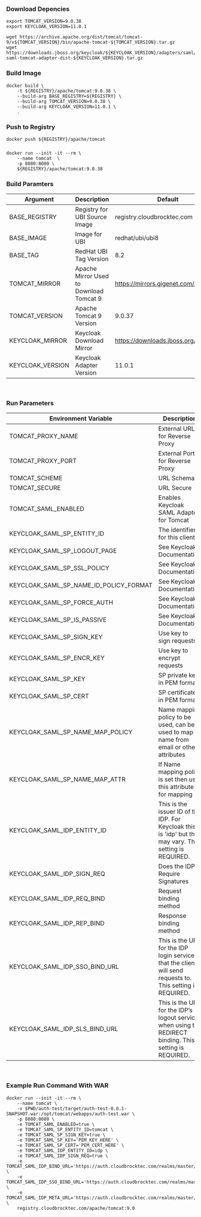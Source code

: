 ### Download Depencies
```shell
export TOMCAT_VERSION=9.0.38
export KEYCLOAK_VERSION=11.0.1

wget https://archive.apache.org/dist/tomcat/tomcat-9/v${TOMCAT_VERSION}/bin/apache-tomcat-${TOMCAT_VERSION}.tar.gz
wget https://downloads.jboss.org/keycloak/${KEYCLOAK_VERSION}/adapters/saml/keycloak-saml-tomcat-adapter-dist-${KEYCLOAK_VERSION}.tar.gz
```

### Build Image
```shell
docker build \
    -t ${REGISTRY}/apache/tomcat:9.0.38 \
    --build-arg BASE_REGISTRY=${REGISTRY} \
    --build-arg TOMCAT_VERSION=9.0.38 \
    --build-arg KEYCLOAK_VERSION=11.0.1 \
    .
```

### Push to Registry
```shell
docker push ${REGISTRY}/apache/tomcat
```

###
```shell
docker run --init -it --rm \
    --name tomcat  \
    -p 8080:8080 \
    ${REGISTRY}/apache/tomcat:9.0.38
```

### Build Paramters
| Argument | Description | Default |
| --- | --- | --- |
| BASE_REGISTRY | Registry for UBI Source Image  | registry.cloudbrocktec.com|
| BASE_IMAGE | Image for UBI | redhat/ubi/ubi8|
| BASE_TAG | RedHat UBI Tag Version | 8.2 |
| TOMCAT_MIRROR | Apache Mirror Used to Download Tomcat 9 | https://mirrors.gigenet.com/apache |
| TOMCAT_VERSION | Apache Tomcat 9 Version | 9.0.37 |
| KEYCLOAK_MIRROR | Keycloak Download Mirror | https://downloads.jboss.org/keycloak |
| KEYCLOAK_VERSION | Keycloak Adapter Version | 11.0.1 |
<br/>

### Run Parameters
| Environment Variable | Description | Default|
| --- | --- | ---|
| TOMCAT_PROXY_NAME | External URL for Reverse Proxy | |
| TOMCAT_PROXY_PORT | External Port for Reverse Proxy | 443|
| TOMCAT_SCHEME | URL Schema | https |
| TOMCAT_SECURE | URL Secure | true |
| TOMCAT_SAML_ENABLED | Enables Keycloak SAML Adapter for Tomcat | false|
| KEYCLOAK_SAML_SP_ENTITY_ID | The identifier for this client | |
| KEYCLOAK_SAML_SP_LOGOUT_PAGE | See Keycloak Documentation | None |
| KEYCLOAK_SAML_SP_SSL_POLICY | See Keycloak Documentation | None |
| KEYCLOAK_SAML_SP_NAME_ID_POLICY_FORMAT | See Keycloak Documentation | None |
| KEYCLOAK_SAML_SP_FORCE_AUTH | See Keycloak Documentation | None |
| KEYCLOAK_SAML_SP_IS_PASSIVE | See Keycloak Documentation | None |
| KEYCLOAK_SAML_SP_SIGN_KEY | Use key to sign requests  | true|
| KEYCLOAK_SAML_SP_ENCR_KEY | Use key to encrypt requests  | false|
| KEYCLOAK_SAML_SP_KEY | SP private key in PEM format | |
| KEYCLOAK_SAML_SP_CERT | SP certificate in PEM format | |
| KEYCLOAK_SAML_SP_NAME_MAP_POLICY | Name mapping policy to be used, can be used to map name from email or other attributes | FROM_NAME_ID |
| KEYCLOAK_SAML_SP_NAME_MAP_ATTR | If Name mapping policy is set then use this attribute for mapping | None |
| KEYCLOAK_SAML_IDP_ENTITY_ID | This is the issuer ID of the IDP. For Keycloak this is 'idp' but that may vary. This setting is REQUIRED. | |
| KEYCLOAK_SAML_IDP_SIGN_REQ | Does the IDP Require Signatures | true|
| KEYCLOAK_SAML_IDP_REQ_BIND | Request binding method | POST |
| KEYCLOAK_SAML_IDP_REP_BIND| Response binding method | POST |
| KEYCLOAK_SAML_IDP_SSO_BIND_URL | This is the URL for the IDP login service that the client will send requests to. This setting is REQUIRED. | None |
| KEYCLOAK_SAML_IDP_SLS_BIND_URL | This is the URL for the IDP’s logout service when using the REDIRECT binding. This setting is REQUIRED. | None |
<br/>

###  Example Run Command With WAR
```shell
docker run --init -it --rm \
    --name tomcat \
    -v $PWD/auth-test/target/auth-test-0.0.1-SNAPSHOT.war:/opt/tomcat/webapps/auth-test.war \
    -p 8080:8080 \
    -e TOMCAT_SAML_ENABLED=true \
    -e TOMCAT_SAML_SP_ENTITY_ID=tomcat \
    -e TOMCAT_SAML_SP_SIGN_KEY=true \
    -e TOMCAT_SAML_SP_KEY='PEM_KEY_HERE' \
    -e TOMCAT_SAML_SP_CERT='PEM_CERT_HERE' \
    -e TOMCAT_SAML_IDP_ENTITY_ID=idp \
    -e TOMCAT_SAML_IDP_SIGN_REQ=true \
    -e TOMCAT_SAML_IDP_BIND_URL='https://auth.cloudbrocktec.com/realms/master/protocol/saml' \
    -e TOMCAT_SAML_IDP_SSO_BIND_URL='https://auth.cloudbrocktec.com/realms/master/protocol/saml' \
    -e TOMCAT_SAML_IDP_META_URL='https://auth.cloudbrocktec.com/realms/master/protocol/saml/descriptor' \
    registry.cloudbrocktec.com/apache/tomcat:9.0
```
